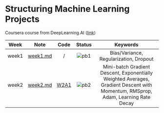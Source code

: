 # Structuring Machine Learning Projects
Coursera course from DeepLearning.AI ([link](https://www.coursera.org/learn/machine-learning-projects?specialization=deep-learning))

<div align="center">

| **Week** |                                              **Note**                                             |                                                 **Code**                                                |              **Status**              |                    **Keywords**                     |
|:--------:|:-------------------------------------------------------------------------------------------------:|:-------------------------------------------------------------------------------------------------------:|:------------------------------------:|:-------------------------------------------------------------------------------------------------------:|
|   week1  | [week1.md](https://github.com/yixiaowang2001/Deep-Learning_Notes/blob/main/Course2/note/week1.md) | / |  ![pb1](https://progress-bar.dev/0) | Bias/Variance, Regularization, Dropout |
|   week2  | [week2.md](https://github.com/yixiaowang2001/Deep-Learning_Notes/blob/main/Course2/note/week2.md) | [W2A1](https://github.com/yixiaowang2001/Deep-Learning_Notes/blob/main/Course3/code/W2A1/Optimization_methods.ipynb) |  ![pb2](https://progress-bar.dev/0) | Mini-batch Gradient Descent, Exponentially Weighted Averages, Gradient Descent with Momentum, RMSprop, Adam, Learning Rate Decay |
</div>